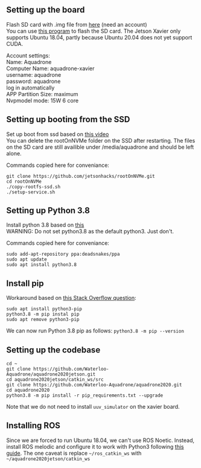 ## Setting up the board
Flash SD card with .img file from [here](https://developer.nvidia.com/jetson-nx-developer-kit-sd-card-image) (need an account)  
You can use [this program](https://meet.google.com/izx-cyvt-wit) to flash the SD card.
The Jetson Xavier only supports Ubuntu 18.04, partly because Ubuntu 20.04 does not yet support CUDA.

Account settings:  
Name: Aquadrone  
Computer Name: aquadrone-xavier  
username: aquadrone  
password: aquadrone  
log in automatically  
APP Partition Size: maximum  
Nvpmodel mode: 15W 6 core  

## Setting up booting from the SSD
Set up boot from ssd based on [this video](https://www.youtube.com/watch?v=ZK5FYhoJqIg)  
You can delete the rootOnNVMe folder on the SSD after restarting. The files on the SD card are still availible under /media/aquadrone and should be left alone.

Commands copied here for conveniance:
```
git clone https://github.com/jetsonhacks/rootOnNVMe.git
cd rootOnNVMe
./copy-rootfs-ssd.sh
./setup-service.sh
```

## Setting up Python 3.8
Install python 3.8 based on [this](https://ubuntuhandbook.org/index.php/2020/07/python-3-8-4-released-install-ubuntu-18-04-16-04/)  
WARNING: Do not set python3.8 as the default python3. Just don't.

Commands copied here for conveniance:
```
sudo add-apt-repository ppa:deadsnakes/ppa
sudo apt update
sudo apt install python3.8
```

## Install pip
Workaround based on [this Stack Overflow question](https://stackoverflow.com/questions/63207385/how-do-i-install-pip-for-python-3-8-on-ubuntu-without-changing-any-defaults):
```
sudo apt install python3-pip
python3.8 -m pip instal pip
sudo apt remove python3-pip
```
We can now run Python 3.8 pip as follows:
```python3.8 -m pip --version```

## Setting up the codebase
```
cd ~
git clone https://github.com/Waterloo-Aquadrone/aquadrone2020jetson.git
cd aquadrone2020jetson/catkin_ws/src
git clone https://github.com/Waterloo-Aquadrone/aquadrone2020.git
cd aquadrone2020
python3.8 -m pip install -r pip_requirements.txt --upgrade
```
Note that we do not need to install ```uuv_simulator``` on the xavier board.

## Installing ROS
Since we are forced to run Ubuntu 18.04, we can't use ROS Noetic. Instead, install ROS melodic and configure it to work with Python3 following [this guide](https://www.miguelalonsojr.com/blog/robotics/ros/python3/2019/08/20/ros-melodic-python-3-build.html).
The one caveat is replace ```~/ros_catkin_ws``` with ```~/aquadrone2020jetson/catkin_ws```
